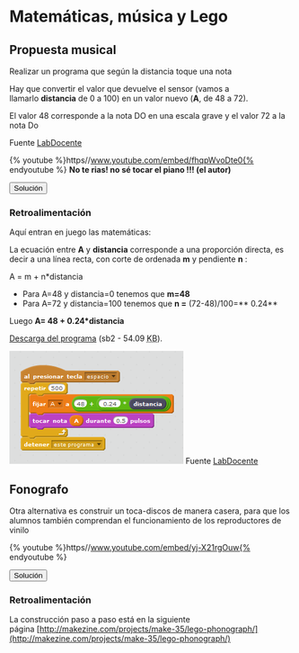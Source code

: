 
# Matemáticas, música y Lego

## Propuesta musical

Realizar un programa que según la distancia toque una nota 

Hay que convertir el valor que devuelve el sensor (vamos a llamarlo **distancia** de 0 a 100) en un valor nuevo (**A**, de 48 a 72).

El valor 48 corresponde a la nota DO en una escala grave y el valor 72 a la nota Do

Fuente [LabDocente](http://labdocente.pe/2016/01/19/robotica-con-lego-wedo-el-sensor-de-distancia/)

{% youtube %}https//www.youtube.com/embed/fhqpWvoDte0{% endyoutube %}
**No te rias! no sé tocar el piano !!! (el autor)**

<script type="text/javascript">var feedback46_93text = "Solución";</script><input type="button" name="toggle-feedback-46_93" value="Solución" class="feedbackbutton" onclick="$exe.toggleFeedback(this,false);return false" />

### Retroalimentación

Aquí entran en juego las matemáticas:

La ecuación entre **A** y **distancia** corresponde a una proporción directa, es decir a una línea recta, con corte de ordenada **m** y pendiente **n** :

A = m + n*distancia

- Para A=48 y distancia=0 tenemos que **m=48**
- Para A=72 y distancia=100 tenemos que **n =** (72-48)/100=** 0.24**

Luego **A= 48 + 0.24*distancia**

[Descarga del programa](piano.sb2) (sb2 - 54.09 <abbr lang="en" title="KiloBytes">KB</abbr>).

![](img/piano.png)
Fuente [LabDocente](http://labdocente.pe/2016/01/19/robotica-con-lego-wedo-el-sensor-de-distancia/)

## Fonografo

Otra alternativa es construir un toca-discos de manera casera, para que los alumnos también comprendan el funcionamiento de los reproductores de vinilo

{% youtube %}https//www.youtube.com/embed/yj-X21rgOuw{% endyoutube %}
<script type="text/javascript">var feedback9_93text = "Solución";</script><input type="button" name="toggle-feedback-9_93" value="Solución" class="feedbackbutton" onclick="$exe.toggleFeedback(this,false);return false" />

### Retroalimentación

La construcción paso a paso está en la siguiente página [http://makezine.com/projects/make-35/lego-phonograph/](http://makezine.com/projects/make-35/lego-phonograph/)

